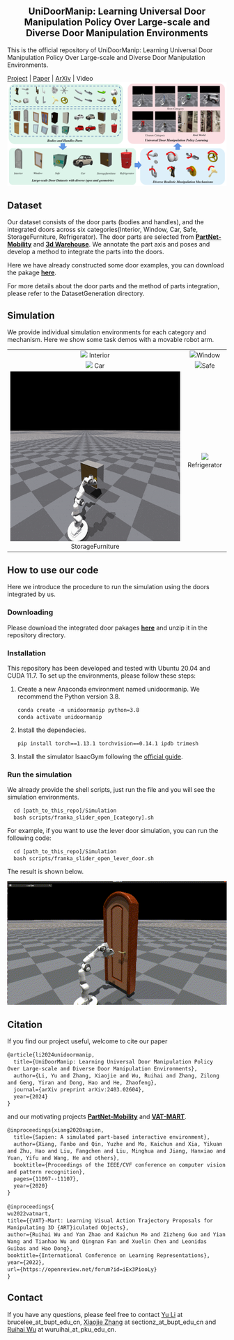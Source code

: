<h2 align="center">
  <b>UniDoorManip: Learning Universal Door Manipulation Policy Over Large-scale and Diverse Door Manipulation Environments</b>
</h2>

This is the official repository of UniDoorManip: Learning Universal Door Manipulation Policy Over Large-scale and Diverse Door Manipulation Environments.

[Project](https://unidoormanip.github.io/) | [Paper](https://arxiv.org/abs/2403.02604) | [ArXiv](https://arxiv.org/pdf/2403.02604.pdf) | Video
![Overview](img/teasor.png)
 
## Dataset
Our dataset consists of the door parts (bodies and handles), and the integrated doors across six categories(Interior, Window, Car, Safe, StorageFurniture, Refrigerator).
The door parts are selected from [**PartNet-Mobility**](https://sapien.ucsd.edu/) and [**3d Warehouse**](https://3dwarehouse.sketchup.com/). We annotate the part axis and poses and develop a method to integrate the parts into the doors.

Here we have already constructed some door examples, you can download the pakage [**here**](https://drive.google.com/uc?export=download&id=1Tkkgyn9slUXmcxYcbTKa1Rj3QeM74SbL). 

For more details about the door parts and the method of parts integration, please refer to the DatasetGeneration directory.
<!--
Both include object assets and images, annotations of part pose and the rendered pointcloud. 
Examples are in the dataset directory and visualized below. 

To obtain the door parts, please download the pakage [**here**](https://drive.google.com/uc?export=download&id=1Tkkgyn9slUXmcxYcbTKa1Rj3QeM74SbL). 

To obtain the integrated door, please download the pakage [**here**](https://drive.google.com/uc?export=download&id=1Tkkgyn9slUXmcxYcbTKa1Rj3QeM74SbL). 

For more details about our dataset, please refer to the DatasetGeneration directory.
-->

<!--
## How to extend the dataset
We release our method of dataset construction. Provided by the method, the dataset is easily scaled to large. See Dataset-Process folder for more information
-->
## Simulation
We provide individual simulation environments for each category and mechanism. Here we show some task demos with a movable robot arm. 
<table>
    <tr>
        <td ><center><img src="img/door1.gif" width=400> Interior </center></td>
        <td ><center><img src="img/window1.gif" width=400>Window</center></td>
    </tr>
    <tr>
        <td ><center><img src="img/car1.gif" > Car </center></td>
        <td ><center><img src="img/Safe1.gif" >Safe</center></td>
    </tr>
    <tr>
        <td ><center><img src="img/Sto1.gif" > StorageFurniture </center></td>
        <td ><center><img src="img/Ref1.gif" >Refrigerator</center></td>
    </tr>
</table>


## How to use our code
Here we introduce the procedure to run the simulation using the doors integrated by us.

### Downloading
Please download the integrated door pakages [**here**](https://drive.google.com/uc?export=download&id=1Tkkgyn9slUXmcxYcbTKa1Rj3QeM74SbL) and unzip it in the repository directory.

### Installation
This repository has been developed and tested with Ubuntu 20.04 and CUDA 11.7. To set up the environments, please follow these steps:
1. Create a new Anaconda environment named unidoormanip. We recommend the Python version 3.8.
   ```shell
   conda create -n unidoormanip python=3.8
   conda activate unidoormanip
   ```
2. Install the dependecies.
   ```shell
   pip install torch==1.13.1 torchvision==0.14.1 ipdb trimesh
   ```
3. Install the simulator IsaacGym following the [official guide](https://developer.nvidia.com/isaac-gym).
<!-- 5. Install the PointNet++
  ```shell
     git clone --recursive https://github.com/erikwijmans/Pointnet2_PyTorch
     cd Pointnet2_PyTorch
     pip install -r requirements.txt
     pip install -e .
  ```
  Notice that PointNet++ requires the match of CUDA version and pytorch version.
-->
### Run the simulation
We already provide the shell scripts, just run the file and you will see the simulation environments.
```shell
  cd [path_to_this_repo]/Simulation
  bash scripts/franka_slider_open_[category].sh
```
For example, if you want to use the lever door simulation, you can run the following code:
```shell
  cd [path_to_this_repo]/Simulation
  bash scripts/franka_slider_open_lever_door.sh
```
The result is shown below.

<img src="img/open_lever_example.gif" width="1000px" />
<!--
<table>
    <tr>
        <td ><center><img src="img/open_lever_example.gif" width=800> </center></td>
    </tr>
</table> -->

## Citation
If you find our project useful, welcome to cite our paper
```
@article{li2024unidoormanip,
  title={UniDoorManip: Learning Universal Door Manipulation Policy Over Large-scale and Diverse Door Manipulation Environments},
  author={Li, Yu and Zhang, Xiaojie and Wu, Ruihai and Zhang, Zilong and Geng, Yiran and Dong, Hao and He, Zhaofeng},
  journal={arXiv preprint arXiv:2403.02604},
  year={2024}
}
```
and our motivating projects [**PartNet-Mobility**](https://sapien.ucsd.edu/browse) and [**VAT-MART**](https://hyperplane-lab.github.io/vat-mart/).
```
@inproceedings{xiang2020sapien,
  title={Sapien: A simulated part-based interactive environment},
  author={Xiang, Fanbo and Qin, Yuzhe and Mo, Kaichun and Xia, Yikuan and Zhu, Hao and Liu, Fangchen and Liu, Minghua and Jiang, Hanxiao and Yuan, Yifu and Wang, He and others},
  booktitle={Proceedings of the IEEE/CVF conference on computer vision and pattern recognition},
  pages={11097--11107},
  year={2020}
}

@inproceedings{
wu2022vatmart,
title={{VAT}-Mart: Learning Visual Action Trajectory Proposals for Manipulating 3D {ART}iculated Objects},
author={Ruihai Wu and Yan Zhao and Kaichun Mo and Zizheng Guo and Yian Wang and Tianhao Wu and Qingnan Fan and Xuelin Chen and Leonidas Guibas and Hao Dong},
booktitle={International Conference on Learning Representations},
year={2022},
url={https://openreview.net/forum?id=iEx3PiooLy}
}

```

## Contact
If you have any questions, please feel free to contact [Yu Li](https://github.com/Student-of-Holmes) at brucelee_at_bupt_edu_cn, [Xiaojie Zhang](https://github.com/sectionZ6) at sectionz_at_bupt_edu_cn and [Ruihai Wu](https://warshallrho.github.io/) at wuruihai_at_pku_edu_cn.

<!--
**UniDoorManip/UniDoorManip** is a ✨ _special_ ✨ repository because its `README.md` (this file) appears on your GitHub profile.

Here are some ideas to get you started:

- 🔭 I’m currently working on ...
- 🌱 I’m currently learning ...
- 👯 I’m looking to collaborate on ...
- 🤔 I’m looking for help with ...
- 💬 Ask me about ...
- 📫 How to reach me: ...
- 😄 Pronouns: ...
- ⚡ Fun fact: ...
-->

